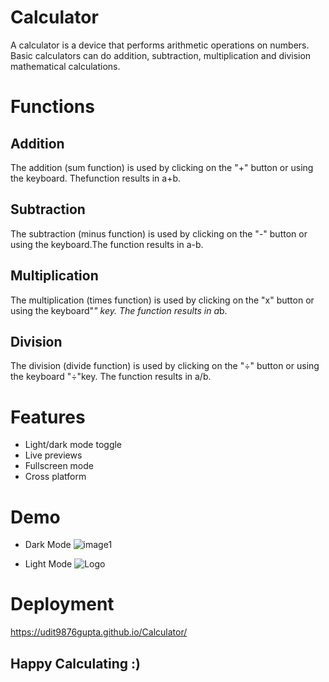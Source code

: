 
# Calculator 

A calculator is a device that performs arithmetic operations on numbers. Basic calculators can do addition, subtraction, multiplication and division mathematical calculations.

# Functions 

## Addition
 The addition (sum function) is used by clicking on the "+" button or using the keyboard. Thefunction results in a+b.
## Subtraction
 The subtraction (minus function) is used by clicking on the "-" button or using the keyboard.The function results in a-b.
## Multiplication
 The multiplication (times function) is used by clicking on the "x" button or using the keyboard"*" key. The function results in a*b.
## Division
 The division (divide function) is used by clicking on the "÷" button or using the keyboard "÷"key. The function results in a/b.
# Features

- Light/dark mode toggle
- Live previews
- Fullscreen mode
- Cross platform


# Demo
- Dark Mode
![image1](https://cdn.discordapp.com/attachments/957279066552172576/1034425953453092884/unknown.png)

- Light Mode
![Logo](https://cdn.discordapp.com/attachments/957279066552172576/1034426052224765983/unknown.png)
# Deployment

https://udit9876gupta.github.io/Calculator/


## Happy Calculating :) 
